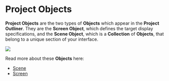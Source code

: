 # Project Objects

**Project Objects** are the two types of **Objects** which appear in the **Project Outliner**. They are the **Screen Object**, which defines the target display specifications, and the **Scene Object**, which is a **Collection** of **Objects**, that belong to a unique section of your interface.

![](../../.gitbook/assets/projectoutliner.png)

Read more about these **Objects** here:

* [Scene](scene.md)
* [Screen](screen.md)

